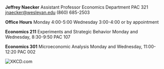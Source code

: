 **Jeffrey Naecker**
Assistant Professor
Economics Department
PAC 321
jnaecker@wesleyan.edu
(860) 685-2503


**Office Hours**
Monday 4:00-5:00
Wednesday 3:00-4:00
or by appointment

**Economics 211**
Experiments and Strategic Behavior
Monday and Wednesday, 8:30-9:50
PAC 107

**Economics 301**
Microeconomic Analysis
Monday and Wednesday, 11:00-12:20
PAC 002

![XKCD.com](https://imgs.xkcd.com/comics/p_values.png)